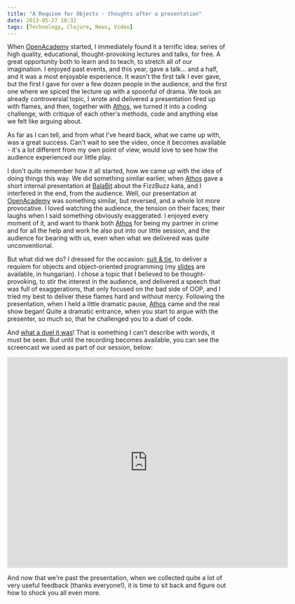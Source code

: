 ```yaml
---
title: "A Requiem for Objects - thoughts after a presentation"
date: 2013-05-27 18:32
tags: [Technology, Clojure, News, Video]
---
```


When [OpenAcademy][oa] started, I immediately found it a terrific
idea: series of high quality, educational, thought-provoking lectures
and talks, for free. A great opportunity both to learn and to teach,
to stretch all of our imagination. I enjoyed past events, and this
year, gave a talk... and a half, and it was a most enjoyable
experience. It wasn't the first talk I ever gave, but the first I gave
for over a few dozen people in the audience, and the first one where
we spiced the lecture up with a spoonful of drama. We took an already
controversial topic, I wrote and delivered a presentation fired up
with flames, and then, together with [Athos][athos], we turned it into
a coding challenge, with critique of each other's methods, code and
anything else we felt like arguing about.

As far as I can tell, and from what I've heard back, what we came up
with, was a great success. Can't wait to see the video, once it
becomes available - it's a lot different from my own point of view,
would love to see how the audience experienced our little play.

 [oa]: https://facebook.com/openacademy
 [athos]: http://athoshun.eu/

<!-- more -->

I don't quite remember how it all started, how we came up with the
idea of doing things this way. We did something similar earlier, when
[Athos][athos] gave a short internal presentation at
[BalaBit][balabit] about the FizzBuzz kata, and I interfered in the
end, from the audience. Well, our presentation at [OpenAcademy][oa]
was something similar, but reversed, and a whole lot more provocative.
I loved watching the audience, the tension on their faces; their
laughs when I said something obviously exaggerated. I enjoyed every
moment of it, and want to thank both [Athos][athos] for being my
partner in crime and for all the help and work he also put into our
little session, and the audience for bearing with us, even when what
we delivered was quite unconventional.

 [oa]: https://facebook.com/openacademy
 [athos]: http://athoshun.eu/
 [balabit]: http://www.balabit.com/

But what did we do? I dressed for the occasion: [suit & tie][suited],
to deliver a requiem for objects and object-oriented programming (my
[slides][slides] are available, in hungarian). I chose a topic that I
believed to be thought-provoking, to stir the interest in the
audience, and delivered a speech that was full of exaggerations, that
only focused on the bad side of OOP, and I tried my best to deliver
these flames hard and without mercy. Following the presentation, when
I held a little dramatic pause, [Athos][athos] came and the real show
began! Quite a dramatic entrance, when you start to argue with the
presenter, so much so, that he challenged you to a duel of code.

 [suited]: https://twitter.com/Bazsi771/status/337609188542910465
 [slides]: http://algernon.github.io/impressions/gyaszbeszed-az-objektumok-felett/

And [what a duel it was][screencast]! That is something I can't
describe with words, it must be seen. But until the recording becomes
available, you can see the screencast we used as part of our session,
below:

 [screencast]: http://www.youtube.com/watch?v=Kz-fjsg48hI

<iframe width="640" height="480" src="http://www.youtube-nocookie.com/embed/Kz-fjsg48hI?rel=0" frameborder="0" allowfullscreen></iframe>

And now that we're past the presentation, when we collected quite a
lot of very useful feedback (thanks everyone!), it is time to sit back
and figure out how to shock you all even more.
